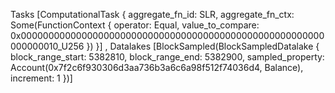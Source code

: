 Tasks [ComputationalTask { aggregate_fn_id: SLR, aggregate_fn_ctx: Some(FunctionContext { operator: Equal, value_to_compare: 0x0000000000000000000000000000000000000000000000000000000000000010_U256 }) }]
, Datalakes [BlockSampled(BlockSampledDatalake { block_range_start: 5382810, block_range_end: 5382900, sampled_property: Account(0x7f2c6f930306d3aa736b3a6c6a98f512f74036d4, Balance), increment: 1 })] 